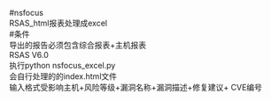 #nsfocus 
<br/>RSAS_html报表处理成excel<br/>
#条件
<br/>导出的报告必须包含综合报表+主机报表
<br/>RSAS V6.0
<br/>执行python nsfocus_excel.py
<br/>会自行处理的的index.html文件
<br/>输入格式受影响主机+风险等级+漏洞名称+漏洞描述+修复建议+ CVE编号
